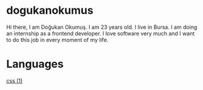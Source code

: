 # dogukanokumus

Hi there, I am Doğukan Okumuş. I am 23 years old. I live in Bursa. I am doing an internship as a frontend developer. I love software very much and I want to do this job in every moment of my life.

# Languages 



[css (1)](https://user-images.githubusercontent.com/109750560/196692079-d762988e-9ed4-4c9b-8eac-ae4ea299fa4a.svg)




                       
